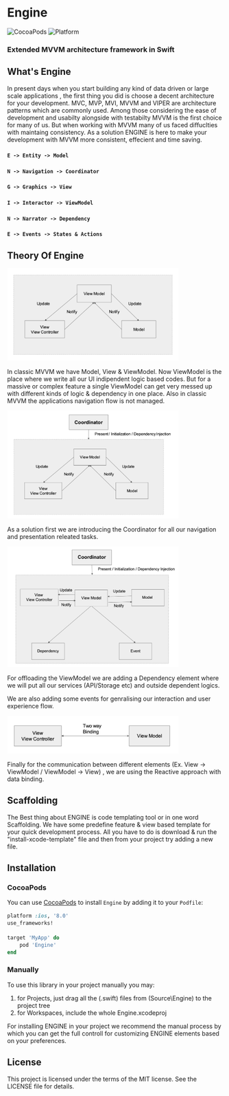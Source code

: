 # Engine

![CocoaPods](https://img.shields.io/cocoapods/v/Engine.svg) 
![Platform](https://img.shields.io/badge/platforms-iOS%208.0-F28D00.svg)

### Extended MVVM architecture framework in Swift


## What's Engine 

In present days when you start building any kind of data driven or large scale applications , the first thing you did is choose a decent architecture for your development. MVC, MVP, MVI, MVVM and VIPER are architecture patterns which are commonly used. Among those considering the ease of development and usabilty alongside with testabilty MVVM is the first choice for many of us. But when working with MVVM many of us faced diffuclties with maintaing consistency. As a solution ENGINE is here to make your development with MVVM more consistent, effecient and time saving.


#### `E -> Entity -> Model`
#### `N -> Navigation -> Coordinator`
#### `G -> Graphics -> View`
#### `I -> Interactor -> ViewModel`
#### `N -> Narrator -> Dependency`
#### `E -> Events -> States & Actions`


## Theory Of Engine

 <img src="MVVM.png" width="400"/>
 
In classic MVVM  we have Model, View & ViewModel. Now ViewModel is the place where we write all our UI indipendent logic based codes. But for a massive or complex feature a single ViewModel can get very messed up with different kinds of logic & dependency in one place. Also in classic MVVM the applications navigation flow is not managed.

<img src="MVVM+C.png" width="400"/>

As a solution first we are introducing the Coordinator for all our navigation and presentation releated tasks.

<img src="MVVM+CDE.png" width="400"/>

For offloading the ViewModel we are adding a Dependency element where we will put all our services (API/Storage etc) and outside dependent logics.

We are also adding some events for genralising our interaction and user experience flow.

<img src="Reactive.png" width="400"/>

Finally for the communication between different elements (Ex. View -> ViewModel / ViewModel -> View) , we are using the Reactive approach with data binding.

## Scaffolding

The Best thing about ENGINE is code templating tool or in one word Scaffolding. We have some predefine feature & view based template for your quick development process. All you have to do is download & run the "install-xcode-template" file and then from your project try adding a new file.


## Installation

### CocoaPods

You can use [CocoaPods](http://cocoapods.org/) to install `Engine` by adding it to your `Podfile`:

```ruby
platform :ios, '8.0'
use_frameworks!

target 'MyApp' do
    pod 'Engine'
end
```

### Manually

To use this library in your project manually you may:  

1. for Projects, just drag all the (.swift) files from (Source\Engine) to the project tree
2. for Workspaces, include the whole Engine.xcodeproj

For installing ENGINE in your project we recommend the manual process by which you can get the full controll for customizing ENGINE elements based on your preferences.

## License

This project is licensed under the terms of the MIT license. See the LICENSE file for details.
